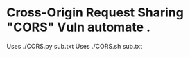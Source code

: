 # Cross-Origin Request Sharing "CORS" Vuln automate .
Uses ./CORS.py sub.txt
Uses ./CORS.sh sub.txt
